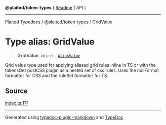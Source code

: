 **@plaited/token-types** ( [Readme](../README.md) \| API )

***

[Plaited Typedocs](../../../modules.md) / [@plaited/token-types](../modules.md) / GridValue

# Type alias: GridValue

> **GridValue**: `object` \| [`AliasValue`](AliasValue.md)

Grid value type used for applying aliased grid rules inline in TS or
with the tokensGet postCSS plugin as a nested set of css rules.
Uses the nullFormat formatter for CSS and the ruleSet formatter for TS.

## Source

[index.ts:171](https://github.com/plaited/plaited/blob/b0dd907/libs/token-types/src/index.ts#L171)

***

Generated using [typedoc-plugin-markdown](https://www.npmjs.com/package/typedoc-plugin-markdown) and [TypeDoc](https://typedoc.org/)
